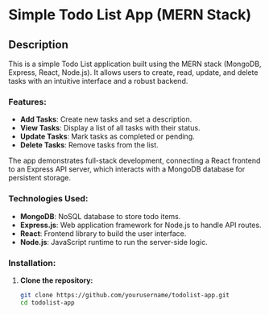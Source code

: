 # Simple Todo List App (MERN Stack)

## Description

This is a simple Todo List application built using the MERN stack (MongoDB, Express, React, Node.js). It allows users to create, read, update, and delete tasks with an intuitive interface and a robust backend.

### Features:
- **Add Tasks**: Create new tasks and set a description.
- **View Tasks**: Display a list of all tasks with their status.
- **Update Tasks**: Mark tasks as completed or pending.
- **Delete Tasks**: Remove tasks from the list.
  
The app demonstrates full-stack development, connecting a React frontend to an Express API server, which interacts with a MongoDB database for persistent storage.

### Technologies Used:
- **MongoDB**: NoSQL database to store todo items.
- **Express.js**: Web application framework for Node.js to handle API routes.
- **React**: Frontend library to build the user interface.
- **Node.js**: JavaScript runtime to run the server-side logic.
  
### Installation:

1. **Clone the repository:**

   ```bash
   git clone https://github.com/yourusername/todolist-app.git
   cd todolist-app
